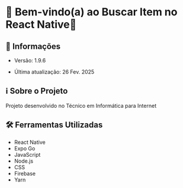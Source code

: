 # 🎉 Bem-vindo(a) ao Buscar Item no React Native🚀 

## 📢 Informações

- Versão: 1.9.6

- Última atualização: 26 Fev. 2025

## ℹ️ Sobre o Projeto

Projeto desenvolvido no Técnico em Informática para Internet

## 🛠️ Ferramentas Utilizadas

- React Native
- Expo Go
- JavaScript
- Node.js
- CSS
- Firebase
- Yarn
